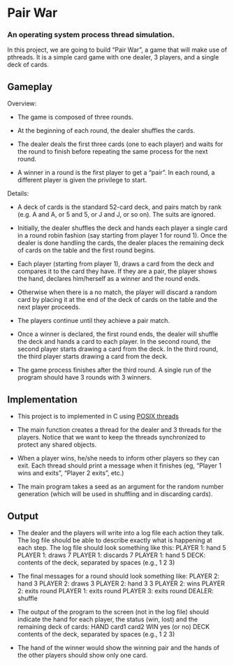 # Pair War
### An operating system process thread simulation.
In this project, we are going to build “Pair War”, a game that will make use of pthreads. It is a simple card game with one dealer, 3 players, and a single deck of cards.

## Gameplay

Overview:

- The game is composed of three rounds.

- At the beginning of each round, the dealer shuffles the cards.

- The dealer deals the first three cards (one to each player) and waits for the round to finish before repeating the same process for the next round.

- A winner in a round is the first player to get a “pair”. In each round, a
different player is given the privilege to start.

Details:
- A deck of cards is the standard 52-card deck, and pairs match by rank (e.g. A and A, or 5 and 5, or J and J, or so on). The suits are ignored.  

- Initially, the dealer shuffles the deck and hands each player a single card in a round robin fashion (say starting from player 1 for round 1). Once the dealer is done handling the cards, the dealer places the
remaining deck of cards on the table and the first round begins.

- Each player (starting from player 1), draws
a card from the deck and compares it to the card they have. If they are a pair, the player shows the hand, declares him/herself as a winner and the round ends.

- Otherwise when there is a no match, the player will discard a random card by placing it at the end of the deck of cards on the table and the next player proceeds.

- The players continue until they achieve a pair match.

- Once a winner is declared, the first round ends, the dealer will shuffle the deck and hands a card to each player. In the second round, the second player starts drawing a card from the deck. In the third round, the third player starts drawing a card from the
deck.

- The game process finishes after the third round. A single run of the program should have 3 rounds with 3 winners.

## Implementation
- This project is to implemented in C using [POSIX threads](https://computing.llnl.gov/tutorials/pthreads)

- The main function creates a thread for the dealer and 3 threads for the players. Notice that we want to keep the threads synchronized to protect any shared objects.

- When a player wins, he/she needs to inform other players so they can exit. Each thread should print a message when it finishes (eg, “Player 1 wins and exits”, “Player 2 exits”, etc.)

- The main program takes a seed as an argument for the random number generation (which will be used in shuffling and in discarding cards).

## Output

- The dealer and the players will write into a log file each action they talk. The log file should be able to describe exactly what is happening at each step. The log file should look something like this:
PLAYER 1: hand 5
PLAYER 1: draws 7
PLAYER 1: discards 7
PLAYER 1: hand 5
DECK: contents of the deck, separated by spaces (e.g., 1 2 3)

- The final messages for a round should look something like:
PLAYER 2: hand 3
PLAYER 2: draws 3
PLAYER 2: hand 3 3
PLAYER 2: wins
PLAYER 2: exits round
PLAYER 1: exits round
PLAYER 3: exits round
DEALER: shuffle

- The output of the program to the screen (not in the log file) should indicate the hand for each player,
the status (win, lost) and the remaining deck of cards:
HAND card1 card2
WIN yes (or no)
DECK contents of the deck, separated by spaces (e.g., 1 2 3)

- The hand of the winner would show the winning pair and the hands of the other players should show only one card.
